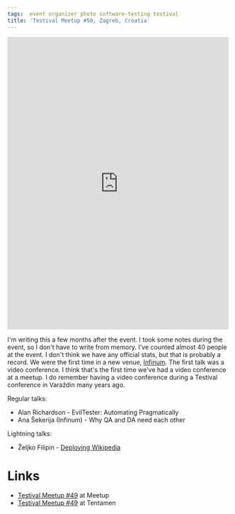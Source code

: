 ```yaml
---
tags:  event organizer photo software-testing testival
title: 'Testival Meetup #50, Zagreb, Croatia'
---
```

<iframe src="https://www.facebook.com/plugins/post.php?href=https%3A%2F%2Fwww.facebook.com%2Fmedia%2Fset%2F%3Fset%3Da.10157699044382290%26type%3D3&width=500" width="500" height="659" style="border:none;overflow:hidden" scrolling="no" frameborder="0" allowTransparency="true" allow="encrypted-media"></iframe>

I'm writing this a few months after the event. I took some notes during the event, so I don't have to write from memory. I've counted almost 40 people at the event. I don't think we have any official stats, but that is probably a record. We were the first time in a new venue, [Infinum](https://infinum.co/). The first talk was a video conference. I think that's the first time we've had a video conference at a meetup. I do remember having a video conference during a Testival conference in Varaždin many years ago.

Regular talks:

- Alan Richardson - EvilTester: Automating Pragmatically
- Ana Šekerija (Infinum) - Why QA and DA need each other

Lightning talks:

- Željko Filipin - [Deploying Wikipedia](https://wikitech.wikimedia.org/wiki/Heterogeneous_deployment/Train_deploys)

# Links

- [Testival Meetup #49](https://www.meetup.com/testival/events/259529653/) at Meetup
- [Testival Meetup #49](https://blog.tentamen.eu/meetup-and-learn-automating-pragmatically-and-data-analytics/) at Tentamen
